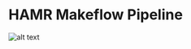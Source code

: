 # HAMR Makeflow Pipeline

![alt text](https://github.com/ritututeja/hamr_pipeline/blob/main/extras/hamr-pipeline.jpg)

